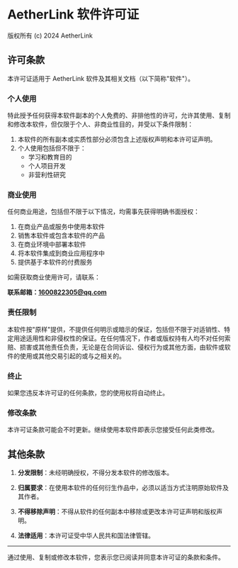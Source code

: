 # AetherLink 软件许可证

版权所有 (c) 2024 AetherLink

## 许可条款

本许可证适用于 AetherLink 软件及其相关文档（以下简称"软件"）。

### 个人使用

特此授予任何获得本软件副本的个人免费的、非排他性的许可，允许其使用、复制和修改本软件，但仅限于个人、非商业性目的，并受以下条件限制：

1. 本软件的所有副本或实质性部分必须包含上述版权声明和本许可证声明。
2. 个人使用包括但不限于：
   - 学习和教育目的
   - 个人项目开发
   - 非营利性研究

### 商业使用

任何商业用途，包括但不限于以下情况，均需事先获得明确书面授权：

1. 在商业产品或服务中使用本软件
2. 销售本软件或包含本软件的产品
3. 在商业环境中部署本软件
4. 将本软件集成到商业应用程序中
5. 提供基于本软件的付费服务

如需获取商业使用许可，请联系：

**联系邮箱：1600822305@qq.com**

### 责任限制

本软件按"原样"提供，不提供任何明示或暗示的保证，包括但不限于对适销性、特定用途适用性和非侵权性的保证。在任何情况下，作者或版权持有人均不对任何索赔、损害或其他责任负责，无论是在合同诉讼、侵权行为或其他方面，由软件或软件的使用或其他交易引起的或与之相关的。

### 终止

如果您违反本许可证的任何条款，您的使用权将自动终止。

### 修改条款

本许可证条款可能会不时更新。继续使用本软件即表示您接受任何此类修改。

## 其他条款

1. **分发限制**：未经明确授权，不得分发本软件的修改版本。

2. **归属要求**：在使用本软件的任何衍生作品中，必须以适当方式注明原始软件及其作者。

3. **不得移除声明**：不得从软件的任何副本中移除或更改本许可证声明和版权声明。

4. **法律适用**：本许可证受中华人民共和国法律管辖。

---

通过使用、复制或修改本软件，您表示您已阅读并同意本许可证的条款和条件。
